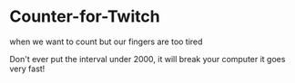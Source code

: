 # Counter-for-Twitch
when we want to count but our fingers are too tired


Don't ever put the interval under 2000, it will break your computer it goes very fast!
